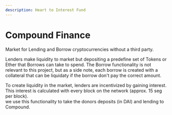 ```yaml
---
description: Heart to Interest Fund
---
```


# Compound Finance

Market for Lending and Borrow cryptocurrencies without a third party.

Lenders make liquidity to market but depositing a predefine set of Tokens or Ether that Borrows can take to spend. The Borrow functionality is not relevant to this project, but as a side note, each borrow is created with a collateral that can be liquidaty if the borrow don't pay the correct amount.



To create liquidity in the market, lenders are incentivized by gaining interest. This interest is calculated with every block on the network \(approx. 15 seg per block\).  
we use this functionality to take the donors deposits \(in DAI\) and lending to Compound.

